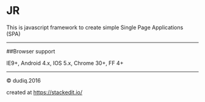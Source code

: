 JR
=

This is javascript framework to create simple Single Page Applications (SPA)

----------

##Browser support

IE9+, Android 4.x, IOS 5.x, Chrome 30+, FF 4+

----------

© dudiq.2016

created at https://stackedit.io/
